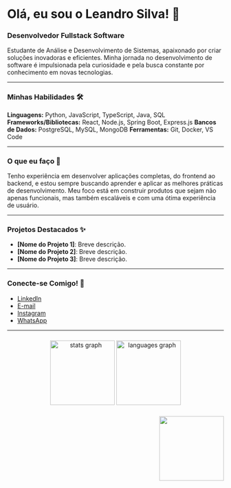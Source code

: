 # Olá, eu sou o Leandro Silva! 👋

### Desenvolvedor Fullstack Software

Estudante de Análise e Desenvolvimento de Sistemas, apaixonado por criar soluções inovadoras e eficientes. Minha jornada no desenvolvimento de software é impulsionada pela curiosidade e pela busca constante por conhecimento em novas tecnologias.

---

### Minhas Habilidades 🛠️

**Linguagens:** Python, JavaScript, TypeScript, Java, SQL
**Frameworks/Bibliotecas:** React, Node.js, Spring Boot, Express.js
**Bancos de Dados:** PostgreSQL, MySQL, MongoDB
**Ferramentas:** Git, Docker, VS Code

---

### O que eu faço 🚀

Tenho experiência em desenvolver aplicações completas, do frontend ao backend, e estou sempre buscando aprender e aplicar as melhores práticas de desenvolvimento. Meu foco está em construir produtos que sejam não apenas funcionais, mas também escaláveis e com uma ótima experiência de usuário.

---

### Projetos Destacados ✨

* **[Nome do Projeto 1]**: Breve descrição.
* **[Nome do Projeto 2]**: Breve descrição.
* **[Nome do Projeto 3]**: Breve descrição.

---

### Conecte-se Comigo! 💬

* [LinkedIn](https://www.linkedin.com/in/leandrosilva93)
* [E-mail](mailto:lasmg93@outlook.com)
* [Instagram](https://www.instagram.com/leandro_set/)
* [WhatsApp](https://wa.me/+5535992623852)

---

###

<div align="center">
  <img src="https://github-readme-stats.vercel.app/api?username=leandrodevsilva&hide_title=false&hide_rank=false&show_icons=true&include_all_commits=true&count_private=true&disable_animations=false&theme=dracula&locale=en&hide_border=false" height="150" alt="stats graph"  />
  <img src="https://github-readme-stats.vercel.app/api/top-langs?username=leandrodevsilva&locale=en&hide_title=false&layout=compact&card_width=320&langs_count=5&theme=dracula&hide_border=false" height="150" alt="languages graph"  />
</div>

###

<img align="right" height="150" src="https://media0.giphy.com/media/v1.Y2lkPTc5MGI3NjExeXJudjd4bDQxbjBoMnd3c2lsODk4NjI3b3BjNmN4Ym00Y2c3aThqMiZlcD12MV9pbnRlcm5hbF9naWZfYnlfaWQmY3Q9Zw/qgQUggAC3Pfv687qPC/giphy.gif"  />

###
